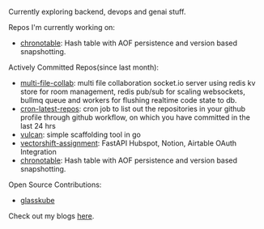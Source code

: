 
Currently exploring backend, devops and genai stuff.

Repos I'm currently working on:
	
- <a href='https://github.com/MridulDhiman/chronotable'>chronotable</a>: Hash table with AOF persistence and version based snapshotting.

Actively Committed Repos(since last month): 
    
- <a href='https://github.com/codeshardlabs/multi-file-collab'>multi-file-collab</a>: multi file collaboration socket.io server using redis kv store for room management, redis pub/sub for scaling websockets, bullmq queue and workers for flushing realtime code state to db.
- <a href='https://github.com/MridulDhiman/cron-latest-repos'>cron-latest-repos</a>: cron job to list out the repositories in your github profile through github workflow, on which you have committed in the last 24 hrs 
- <a href='https://github.com/MridulDhiman/vulcan'>vulcan</a>: simple scaffolding tool in go
- <a href='https://github.com/MridulDhiman/vectorshift-assignment'>vectorshift-assignment</a>: FastAPI Hubspot, Notion, Airtable OAuth Integration
- <a href='https://github.com/MridulDhiman/chronotable'>chronotable</a>: Hash table with AOF persistence and version based snapshotting.

Open Source Contributions:
- <a href="https://github.com/glasskube/glasskube/issues?q=is%3Aissue+assignee%3AMridulDhiman+is%3Aclosed">glasskube</a>

Check out my blogs <a href="https://mridul.bearblog.dev">here</a>.